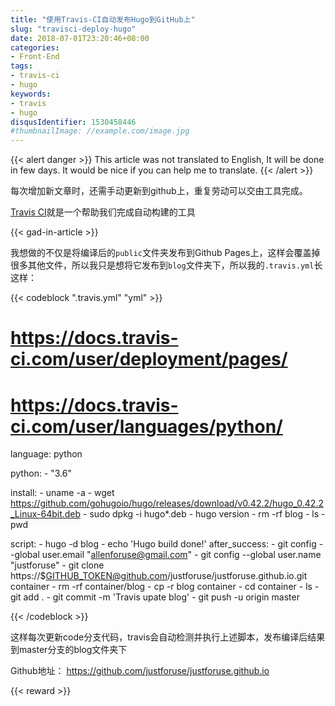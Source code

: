 ```yaml
---
title: "使用Travis-CI自动发布Hugo到GitHub上"
slug: "travisci-deploy-hugo"
date: 2018-07-01T23:20:46+08:00
categories:
- Front-End
tags:
- travis-ci
- hugo
keywords:
- travis
- hugo
disqusIdentifier: 1530458446
#thumbnailImage: //example.com/image.jpg
---
```


{{< alert danger >}}
  This article was not translated to English, It will be done in few days. It would be nice if you can help me to translate.
{{< /alert >}}

每次增加新文章时，还需手动更新到github上，重复劳动可以交由工具完成。

[Travis CI](https://travis-ci.org/)就是一个帮助我们完成自动构建的工具
<!--more-->

{{< gad-in-article >}}

我想做的不仅是将编译后的`public`文件夹发布到Github Pages上，这样会覆盖掉很多其他文件，所以我只是想将它发布到`blog`文件夹下，所以我的`.travis.yml`长这样：

{{< codeblock ".travis.yml" "yml" >}}
# https://docs.travis-ci.com/user/deployment/pages/
# https://docs.travis-ci.com/user/languages/python/
language: python

python:
    - "3.6"

install:
    - uname -a
    - wget https://github.com/gohugoio/hugo/releases/download/v0.42.2/hugo_0.42.2_Linux-64bit.deb
    - sudo dpkg -i hugo*.deb
    - hugo version
    - rm -rf blog
    - ls
    - pwd

script:
    - hugo -d blog
    - echo 'Hugo build done!'
after_success:
    - git config --global user.email "allenforuse@gmail.com"
    - git config --global user.name "justforuse"
    - git clone https://$GITHUB_TOKEN@github.com/justforuse/justforuse.github.io.git container
    - rm -rf container/blog
    - cp -r blog container 
    - cd container
    - ls
    - git add .
    - git commit -m 'Travis upate blog'
    - git push -u origin master

{{< /codeblock >}}

这样每次更新code分支代码，travis会自动检测并执行上述脚本，发布编译后结果到master分支的blog文件夹下

Github地址： https://github.com/justforuse/justforuse.github.io

{{< reward >}}
